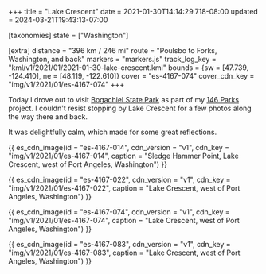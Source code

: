 +++
title = "Lake Crescent"
date = 2021-01-30T14:14:29.718-08:00
updated = 2024-03-21T19:43:13-07:00

[taxonomies]
state = ["Washington"]

[extra]
distance = "396 km / 246 mi"
route = "Poulsbo to Forks, Washington, and back"
markers = "markers.js"
track_log_key = "kml/v1/2021/01/2021-01-30-lake-crescent.kml"
bounds = {sw = [47.739, -124.410], ne = [48.119, -122.610]}
cover = "es-4167-074"
cover_cdn_key = "img/v1/2021/01/es-4167-074"
+++

Today I drove out to visit [Bogachiel State Park](https://146parks.blog/bogachiel/) as part of my [146 Parks](https://146parks.blog) project. I couldn't resist stopping by Lake Crescent for a few photos along the way there and back.

<!-- more -->

It was delightfully calm, which made for some great reflections.

{{ es_cdn_image(id = "es-4167-014", cdn_version = "v1", cdn_key = "img/v1/2021/01/es-4167-014", caption = "Sledge Hammer Point, Lake Crescent, west of Port Angeles, Washington") }}

{{ es_cdn_image(id = "es-4167-022", cdn_version = "v1", cdn_key = "img/v1/2021/01/es-4167-022", caption = "Lake Crescent, west of Port Angeles, Washington") }}

{{ es_cdn_image(id = "es-4167-074", cdn_version = "v1", cdn_key = "img/v1/2021/01/es-4167-074", caption = "Lake Crescent, west of Port Angeles, Washington") }}

{{ es_cdn_image(id = "es-4167-083", cdn_version = "v1", cdn_key = "img/v1/2021/01/es-4167-083", caption = "Lake Crescent, west of Port Angeles, Washington") }}
